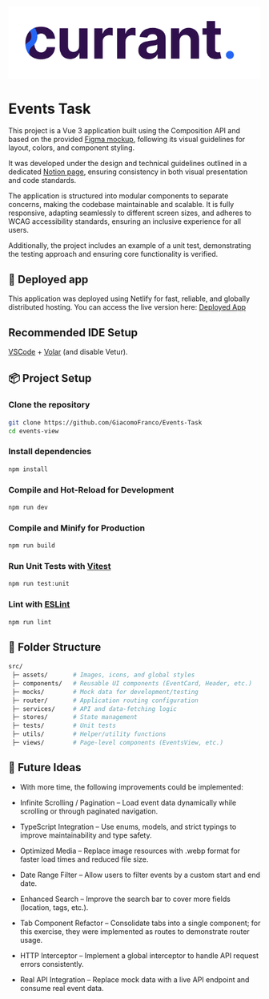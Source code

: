 ![Logo](https://raw.githubusercontent.com/GiacomoFranco/Events-Task/refs/heads/main/src/assets/images/logo.png)

# Events Task

This project is a Vue 3 application built using the Composition API and based on the provided [Figma mockup](https://www.figma.com/design/vvCmNva6esLy8No1HxWCAa/Events-Task?node-id=0-1&p=f&t=nazT7IfKV6XR4wM0-0), following its visual guidelines for layout, colors, and component styling.

It was developed under the design and technical guidelines outlined in a dedicated [Notion page](https://currantsocial.notion.site/Take-Home-Assessment-Events-View-2408118ed34680389e59c992f46cbcd1), ensuring consistency in both visual presentation and code standards.

The application is structured into modular components to separate concerns, making the codebase maintainable and scalable. It is fully responsive, adapting seamlessly to different screen sizes, and adheres to WCAG accessibility standards, ensuring an inclusive experience for all users.

Additionally, the project includes an example of a unit test, demonstrating the testing approach and ensuring core functionality is verified.

## 🚀 Deployed app

This application was deployed using Netlify for fast, reliable, and globally distributed hosting.
You can access the live version here:
[Deployed App](https://eventstasksocialcurrant.netlify.app/)

## Recommended IDE Setup

[VSCode](https://code.visualstudio.com/) + [Volar](https://marketplace.visualstudio.com/items?itemName=Vue.volar) (and disable Vetur).

## 📦 Project Setup

### Clone the repository

```sh
git clone https://github.com/GiacomoFranco/Events-Task
cd events-view
```

### Install dependencies

```sh
npm install
```

### Compile and Hot-Reload for Development

```sh
npm run dev
```

### Compile and Minify for Production

```sh
npm run build
```

### Run Unit Tests with [Vitest](https://vitest.dev/)

```sh
npm run test:unit
```

### Lint with [ESLint](https://eslint.org/)

```sh
npm run lint
```

## 📁 Folder Structure

```sh
src/
 ├─ assets/       # Images, icons, and global styles
 ├─ components/   # Reusable UI components (EventCard, Header, etc.)
 ├─ mocks/        # Mock data for development/testing
 ├─ router/       # Application routing configuration
 ├─ services/     # API and data-fetching logic
 ├─ stores/       # State management
 ├─ tests/        # Unit tests
 ├─ utils/        # Helper/utility functions
 ├─ views/        # Page-level components (EventsView, etc.)
```

## 🚀 Future Ideas

- With more time, the following improvements could be implemented:

- Infinite Scrolling / Pagination – Load event data dynamically while scrolling or through paginated navigation.

- TypeScript Integration – Use enums, models, and strict typings to improve maintainability and type safety.

- Optimized Media – Replace image resources with .webp format for faster load times and reduced file size.

- Date Range Filter – Allow users to filter events by a custom start and end date.

- Enhanced Search – Improve the search bar to cover more fields (location, tags, etc.).

- Tab Component Refactor – Consolidate tabs into a single component; for this exercise, they were implemented as routes to demonstrate router usage.

- HTTP Interceptor – Implement a global interceptor to handle API request errors consistently.

- Real API Integration – Replace mock data with a live API endpoint and consume real event data.
